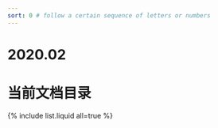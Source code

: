 ```yaml
---
sort: 0 # follow a certain sequence of letters or numbers
---
```

# 2020.02

# 当前文档目录

{% include list.liquid all=true %}
